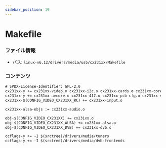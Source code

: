 ```yaml
---
sidebar_position: 19
---
```

# Makefile

### ファイル情報

- パス: `linux-v6.12/drivers/media/usb/cx231xx/Makefile`

### コンテンツ

```txt
# SPDX-License-Identifier: GPL-2.0
cx231xx-y += cx231xx-video.o cx231xx-i2c.o cx231xx-cards.o cx231xx-core.o
cx231xx-y += cx231xx-avcore.o cx231xx-417.o cx231xx-pcb-cfg.o cx231xx-vbi.o
cx231xx-$(CONFIG_VIDEO_CX231XX_RC) += cx231xx-input.o

cx231xx-alsa-objs := cx231xx-audio.o

obj-$(CONFIG_VIDEO_CX231XX) += cx231xx.o
obj-$(CONFIG_VIDEO_CX231XX_ALSA) += cx231xx-alsa.o
obj-$(CONFIG_VIDEO_CX231XX_DVB) += cx231xx-dvb.o

ccflags-y += -I $(srctree)/drivers/media/tuners
ccflags-y += -I $(srctree)/drivers/media/dvb-frontends

```
